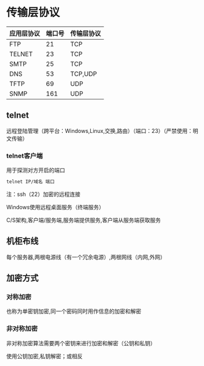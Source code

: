 # 传输层协议

| 应用层协议 | 端口号 | 传输层协议 |
| ---------- | ------ | ---------- |
| FTP        | 21     | TCP        |
| TELNET     | 23     | TCP        |
| SMTP       | 25     | TCP        |
| DNS        | 53     | TCP,UDP   |
| TFTP       | 69     | UDP        |
| SNMP       | 161    | UDP        |

## telnet

远程登陆管理（跨平台：Windows,Linux,交换,路由）（端口：23）（严禁使用：明文传输）

### telnet客户端

用于探测对方开启的端口

```bash
telnet IP/域名 端口 
```

注：ssh（22）加密的远程连接

Windows使用远程桌面服务（终端服务）

C/S架构,客户端/服务端,服务端提供服务,客户端从服务端获取服务

## 机柜布线

每个服务器,两根电源线（有一个冗余电源）,两根网线（内网,外网）

## 加密方式

### 对称加密

也称为单密钥加密,同一个密码同时用作信息的加密和解密

### 非对称加密

非对称加密算法需要两个密钥来进行加密和解密（公钥和私钥）

使用公钥加密,私钥解密；或相反